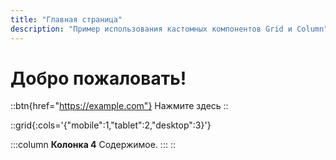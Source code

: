 ```yaml
---
title: "Главная страница"
description: "Пример использования кастомных компонентов Grid и Column"
---
```


# Добро пожаловать!


::btn{href="https://example.com"}
  Нажмите здесь
::
 

 
::grid{:cols='{"mobile":1,"tablet":2,"desktop":3}'}
 
  :::column
  **Колонка 4** Содержимое.
  :::
::
